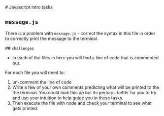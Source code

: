 # Javascript intro tasks

## `message.js`

There is a problem with `message.js` - correct the syntax in this file in order to correctly print the message to the terminal.

## `challenges`

- In each of the files in here you will find a line of code that is commented out.

For each file you will need to:

1. un-comment the line of code
2. Write a few of your own comments predicting what will be printed to the the terminal. You could look this up but its perhaps better for you to try and use your intuition to help guide you in these tasks.
3. Then execute the file with node and check your terminal to see what gets printed.
